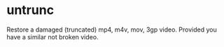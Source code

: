 untrunc
=======

Restore a damaged (truncated) mp4, m4v, mov, 3gp video. Provided you have a similar not broken video.
